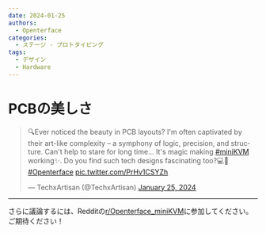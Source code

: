 ```yaml
---
date: 2024-01-25
authors:
  - Openterface
categories:
  - ステージ - プロトタイピング
tags:
  - デザイン
  - Hardware
---
```


# PCBの美しさ

<blockquote class="twitter-tweet"><p lang="en" dir="ltr">🔍Ever noticed the beauty in PCB layouts? I&#39;m often captivated by their art-like complexity – a symphony of logic, precision, and structure. Can&#39;t help to stare for long time... It&#39;s magic making <a href="https://twitter.com/hashtag/miniKVM?src=hash&amp;ref_src=twsrc%5Etfw">#miniKVM</a> working✨. Do you find such tech designs fascinating too?💻🔧 <a href="https://twitter.com/hashtag/Openterface?src=hash&amp;ref_src=twsrc%5Etfw">#Openterface</a> <a href="https://t.co/PrHv1CSYZh">pic.twitter.com/PrHv1CSYZh</a></p>&mdash; TechxArtisan (@TechxArtisan) <a href="https://twitter.com/TechxArtisan/status/1750325082038407570?ref_src=twsrc%5Etfw">January 25, 2024</a></blockquote> <script async src="https://platform.twitter.com/widgets.js" charset="utf-8"></script>

<!-- more -->

--------

さらに議論するには、Redditの[r/Openterface_miniKVM](https://www.reddit.com/r/Openterface_miniKVM/)に参加してください。ご期待ください！